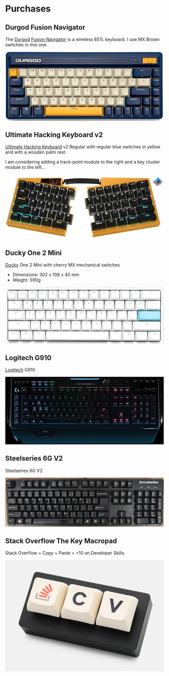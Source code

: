 # Purchases

## Durgod Fusion Navigator

The [Durgod](https://www.durgodkeyboard.com/) [Fusion Navigator](https://www.youtube.com/watch?v=i-ufQMgYPVI) is a wireless 65% keyboard. I use MX Brown switches in this one.

![durgod-fusion-navigator](_durgod-fusion-navigator-wireless-65-mx-brown.jpg)

## Ultimate Hacking Keyboard v2

[Ultimate Hacking Keyboard](https://ultimatehackingkeyboard.com/) v2 Regular with regular blue switches in yellow and with a wooden palm rest.

I am considering adding a track-point module to the right and a key cluster module to the left...

![uhk-60-v2](_uhk-60-v2-regular-blue.jpg)

## Ducky One 2 Mini

[Ducky](https://www.duckychannel.com.tw) One 2 Mini with cherry MX mechanical switches

- Dimensions: 302 x 108 x 40 mm
- Weight: 590g

![ducky-one-2-mini](_ducky-one-2-mini.png)

## Logitech G910

[Logitech](https://www.logitech.com/) G910

![logitech-g910](_logitech-g910.jpg)

## Steelseries 6G V2

Steelseries 6G V2

![steelseries-6gv2](_steelseries-6gv2.jpg)

## Stack Overflow The Key Macropad

Stack Overflow + Copy + Paste = +10 on Developer Skills

![stack-overflow-macropad](_stack-overflow-macropad.png)
